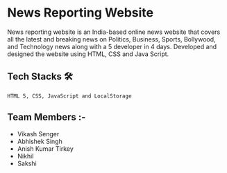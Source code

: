 #  News Reporting Website
News reporting website is an India-based online news website that covers all the latest and breaking news on Politics, Business, Sports, Bollywood, and Technology news along with a 5 developer in 4 days.
Developed and designed the website using HTML, CSS and Java Script.

  
  ## Tech Stacks 🛠
    
    HTML 5, CSS, JavaScript and LocalStorage
    
  ## Team Members :-
  - Vikash Senger
  - Abhishek Singh
  - Anish Kumar Tirkey
  - Nikhil 
  - Sakshi
  
  
 

 
    
  


